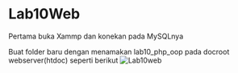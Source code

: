 # Lab10Web

Pertama buka Xammp dan konekan pada MySQLnya


Buat folder baru dengan menamakan lab10_php_oop pada docroot webserver(htdoc) seperti berikut
![Lab10web](https://user-images.githubusercontent.com/56400200/121761901-ed15f100-cb5c-11eb-8e1b-f0c73954719e.PNG)
